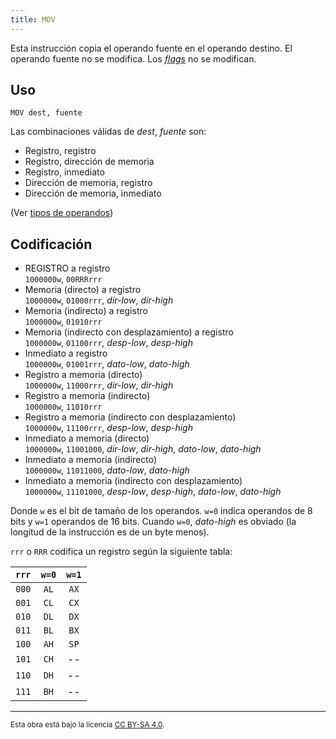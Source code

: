 ```yaml
---
title: MOV
---
```


Esta instrucción copia el operando fuente en el operando destino. El operando fuente no se modifica. Los [_flags_](/docs/cpu/#flags) no se modifican.

## Uso

```vonsim
MOV dest, fuente
```

Las combinaciones válidas de _dest_, _fuente_ son:

- Registro, registro
- Registro, dirección de memoria
- Registro, inmediato
- Dirección de memoria, registro
- Dirección de memoria, inmediato

(Ver [tipos de operandos](/docs/cpu/assembly/#operandos))

## Codificación

- REGISTRO a registro  
  `1000000w`, `00RRRrrr`
- Memoria (directo) a registro  
  `1000000w`, `01000rrr`, _dir-low_, _dir-high_
- Memoria (indirecto) a registro  
  `1000000w`, `01010rrr`
- Memoria (indirecto con desplazamiento) a registro  
  `1000000w`, `01100rrr`, _desp-low_, _desp-high_
- Inmediato a registro  
  `1000000w`, `01001rrr`, _dato-low_, _dato-high_
- Registro a memoria (directo)  
  `1000000w`, `11000rrr`, _dir-low_, _dir-high_
- Registro a memoria (indirecto)  
  `1000000w`, `11010rrr`
- Registro a memoria (indirecto con desplazamiento)  
  `1000000w`, `11100rrr`, _desp-low_, _desp-high_
- Inmediato a memoria (directo)  
  `1000000w`, `11001000`, _dir-low_, _dir-high_, _dato-low_, _dato-high_
- Inmediato a memoria (indirecto)  
  `1000000w`, `11011000`, _dato-low_, _dato-high_
- Inmediato a memoria (indirecto con desplazamiento)  
  `1000000w`, `11101000`, _desp-low_, _desp-high_, _dato-low_, _dato-high_

Donde `w` es el bit de tamaño de los operandos. `w=0` indica operandos de 8 bits y `w=1` operandos de 16 bits. Cuando `w=0`, _dato-high_ es obviado (la longitud de la instrucción es de un byte menos).

`rrr` o `RRR` codifica un registro según la siguiente tabla:

| `rrr` | `w=0` | `w=1` |
| :---: | :---: | :---: |
| `000` | `AL`  | `AX`  |
| `001` | `CL`  | `CX`  |
| `010` | `DL`  | `DX`  |
| `011` | `BL`  | `BX`  |
| `100` | `AH`  | `SP`  |
| `101` | `CH`  |  --   |
| `110` | `DH`  |  --   |
| `111` | `BH`  |  --   |

---

<small>Esta obra está bajo la licencia <a target="_blank" rel="license noopener noreferrer" href="http://creativecommons.org/licenses/by-sa/4.0/">CC BY-SA 4.0</a>.</small>
